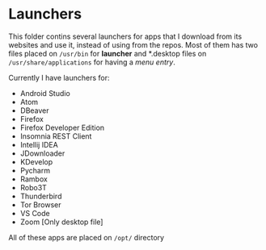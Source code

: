# Launchers

This folder contins several launchers for apps that I download from its websites and use it, instead of using from the repos. Most of them has two files placed on `/usr/bin` for **launcher** and \*.desktop files on `/usr/share/applications` for having a *menu entry*.

Currently I have launchers for:

- Android Studio
- Atom
- DBeaver
- Firefox
- Firefox Developer Edition
- Insomnia REST Client
- Intellij IDEA
- JDownloader
- KDevelop
- Pycharm
- Rambox
- Robo3T
- Thunderbird
- Tor Browser
- VS Code
- Zoom [Only desktop file]

All of these apps are placed on `/opt/` directory
